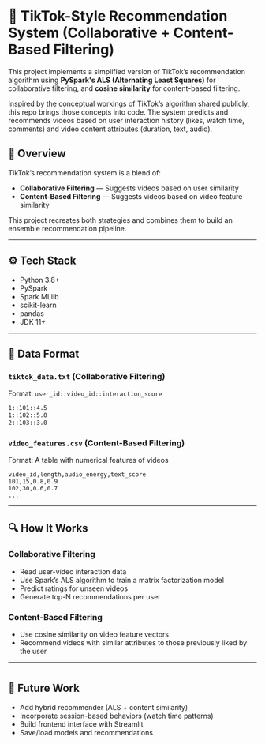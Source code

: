 # 🎵 TikTok-Style Recommendation System (Collaborative + Content-Based Filtering)

This project implements a simplified version of TikTok’s recommendation algorithm using **PySpark's ALS (Alternating Least Squares)** for collaborative filtering, and **cosine similarity** for content-based filtering.

Inspired by the conceptual workings of TikTok’s algorithm shared publicly, this repo brings those concepts into code. The system predicts and recommends videos based on user interaction history (likes, watch time, comments) and video content attributes (duration, text, audio).


## 🧠 Overview

TikTok’s recommendation system is a blend of:

- **Collaborative Filtering** — Suggests videos based on user similarity
- **Content-Based Filtering** — Suggests videos based on video feature similarity

This project recreates both strategies and combines them to build an ensemble recommendation pipeline.

---

## ⚙️ Tech Stack

- Python 3.8+
- PySpark
- Spark MLlib
- scikit-learn
- pandas
- JDK 11+

---

## 📁 Data Format

### `tiktok_data.txt` (Collaborative Filtering)
Format: `user_id::video_id::interaction_score`

```txt
1::101::4.5
1::102::5.0
2::103::3.0
````

### `video_features.csv` (Content-Based Filtering)

Format: A table with numerical features of videos

```csv
video_id,length,audio_energy,text_score
101,15,0.8,0.9
102,30,0.6,0.7
...
```

---

## 🔍 How It Works

### Collaborative Filtering

* Read user-video interaction data
* Use Spark’s ALS algorithm to train a matrix factorization model
* Predict ratings for unseen videos
* Generate top-N recommendations per user

### Content-Based Filtering

* Use cosine similarity on video feature vectors
* Recommend videos with similar attributes to those previously liked by the user

---


#

## 🔮 Future Work

* Add hybrid recommender (ALS + content similarity)
* Incorporate session-based behaviors (watch time patterns)
* Build frontend interface with Streamlit
* Save/load models and recommendations
